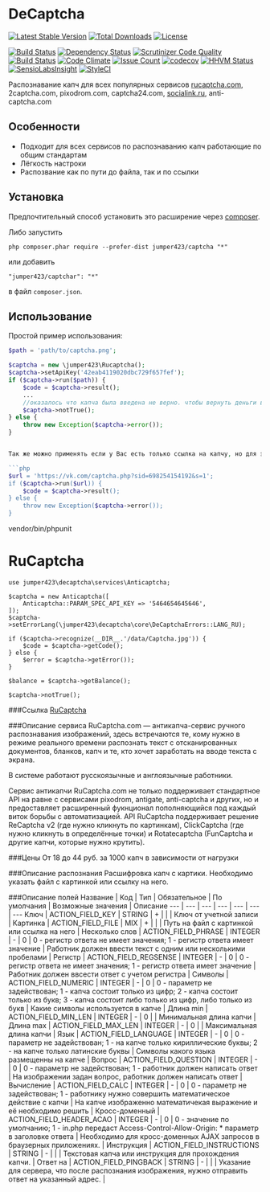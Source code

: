 DeCaptcha
================
[![Latest Stable Version](https://poser.pugx.org/jumper423/decaptcha/v/stable)](https://packagist.org/packages/jumper423/decaptcha)
[![Total Downloads](https://poser.pugx.org/jumper423/decaptcha/downloads)](https://packagist.org/packages/jumper423/decaptcha)
[![License](https://poser.pugx.org/jumper423/decaptcha/license)](https://packagist.org/packages/jumper423/decaptcha)

[![Build Status](https://travis-ci.org/jumper423/decaptcha.svg?branch=master)](https://travis-ci.org/jumper423/decaptcha)
[![Dependency Status](https://www.versioneye.com/user/projects/5849f365a662a5004c110a29/badge.svg?style=flat-square)](https://www.versioneye.com/user/projects/5849f365a662a5004c110a29)
[![Scrutinizer Code Quality](https://scrutinizer-ci.com/g/jumper423/decaptcha/badges/quality-score.png?b=master)](https://scrutinizer-ci.com/g/jumper423/decaptcha/?branch=master)
[![Build Status](https://scrutinizer-ci.com/g/jumper423/decaptcha/badges/build.png?b=master)](https://scrutinizer-ci.com/g/jumper423/decaptcha/build-status/master)
[![Code Climate](https://codeclimate.com/github/jumper423/decaptcha/badges/gpa.svg)](https://codeclimate.com/github/jumper423/decaptcha)
[![Issue Count](https://codeclimate.com/github/jumper423/decaptcha/badges/issue_count.svg)](https://codeclimate.com/github/jumper423/decaptcha)
[![codecov](https://codecov.io/gh/jumper423/decaptcha/branch/master/graph/badge.svg)](https://codecov.io/gh/jumper423/decaptcha)
[![HHVM Status](http://hhvm.h4cc.de/badge/jumper423/decaptcha.svg)](http://hhvm.h4cc.de/package/jumper423/decaptcha)
[![SensioLabsInsight](https://insight.sensiolabs.com/projects/d485629c-1830-440d-82ab-a567bfa5ddc5/mini.png)](https://insight.sensiolabs.com/projects/d485629c-1830-440d-82ab-a567bfa5ddc5)
[![StyleCI](https://styleci.io/repos/75013766/shield?branch=master)](https://styleci.io/repos/75013766)

Распознавание капч для всех популярных сервисов [rucaptcha.com](http://infoblog1.ru/goto/rucaptcha), 2captcha.com, pixodrom.com, captcha24.com, [socialink.ru](http://www.socialink.ru/?key=84333), anti-captcha.com

Особенности
------------
* Подходит для всех сервисов по распознаванию капч работающие по общим стандартам
* Лёгкость настроки
* Распозвание как по пути до файла, так и по ссылки

Установка
------------
Предпочтительный способ установить это расширение через [composer](http://getcomposer.org/download/).

Либо запустить

```
php composer.phar require --prefer-dist jumper423/captcha "*"
```

или добавить

```
"jumper423/captchar": "*"
```

в файл `composer.json`.

Использование
------------
Простой пример использования:

```php
$path = 'path/to/captcha.png';

$captcha = new \jumper423\Rucaptcha();
$captcha->setApiKey('42eab4119020dbc729f657fef');
if ($captcha->run($path)) {
    $code = $captcha->result(); 
    ...
    //оказалось что капча была введена не верно. чтобы вернуть деньги вызовем
    $captcha->notTrue();
} else {
    throw new Exception($captcha->error());
}


Так же можно применять если у Вас есть только ссылка на капчу, но для этого метода Вам следует прописать путь в конфигурации для сохранения капч (pathTmp):

```php
$url = 'https://vk.com/captcha.php?sid=698254154192&s=1';
if ($captcha->run($url)) {
    $code = $captcha->result(); 
} else {
    throw new Exception($captcha->error());
}
```


vendor/bin/phpunit 


RuCaptcha
==============

```
use jumper423\decaptcha\services\Anticaptcha;

$captcha = new Anticaptcha([
    Anticaptcha::PARAM_SPEC_API_KEY => '5464654645646',
]);
$captcha->setErrorLang(\jumper423\decaptcha\core\DeCaptchaErrors::LANG_RU);

if ($captcha->recognize(__DIR__.'/data/Captcha.jpg')) {
    $code = $captcha->getCode();
} else {
    $error = $captcha->getError());
}

$balance = $captcha->getBalance();

$captcha->notTrue();
```

###Ссылка
[ RuCaptcha](http://rucaptcha.ru)

###Описание сервиса
RuCaptcha.com — антикапча-сервис ручного распознавания изображений, здесь встречаются те, кому нужно в режиме реального времени распознать текст с отсканированных документов, бланков, капч и те, кто хочет заработать на вводе текста с экрана. 

В системе работают русскоязычные и англоязычные работники.

Cервис антикапчи RuCaptcha.com не только поддерживает стандартное API на равне с сервисами pixodrom, antigate, anti-captcha и других, но и предоставляет расширенный фукнционал пополняющийся под каждый виток борьбы с автоматизацией. API RuCaptcha поддерживает решение ReCaptcha v2 (где нужно кликнуть по картинкам), ClickCaptcha (где нужно кликнуть в определённые точки) и Rotatecaptcha (FunCaptcha и другие капчи, которые нужно крутить).

###Цены
От 18 до 44 руб. за 1000 капч в зависимости от нагрузки

###Описание распознания
Расшифровка капч с картики. Необходимо указать файл с картинкой или ссылку на него.

###Описание полей
 Название | Код | Тип | Обязательное | По умолчания | Возможные значения | Описание 
 --- | --- | --- | --- | --- | --- | --- 
 Ключ | ACTION_FIELD_KEY | STRING | + |  |  | Ключ от учетной записи |
 Картинка | ACTION_FIELD_FILE | MIX | + |  |  | Путь на файл с картинкой или ссылка на него |
 Несколько слов | ACTION_FIELD_PHRASE | INTEGER | - | 0 | 0 - регистр ответа не имеет значения; 1 - регистр ответа имеет значение | Работник должен ввести текст с одним или несколькими пробелами |
 Регистр | ACTION_FIELD_REGSENSE | INTEGER | - | 0 | 0 - регистр ответа не имеет значения; 1 - регистр ответа имеет значение | Работник должен ввсести ответ с учетом регистра |
 Символы | ACTION_FIELD_NUMERIC | INTEGER | - | 0 | 0 - параметр не задействован; 1 - капча состоит только из цифр; 2 - капча состоит только из букв; 3 - капча состоит либо только из цифр, либо только из букв | Какие символы используется в капче |
 Длина min | ACTION_FIELD_MIN_LEN | INTEGER | - | 0 |  | Минимальная длина капчи |
 Длина max | ACTION_FIELD_MAX_LEN | INTEGER | - | 0 |  | Максимальная длина капчи |
 Язык | ACTION_FIELD_LANGUAGE | INTEGER | - | 0 | 0 - параметр не задействован; 1 - на капче только кириллические буквы; 2 - на капче только латинские буквы | Символы какого языка размещенны на капче |
 Вопрос | ACTION_FIELD_QUESTION | INTEGER | - | 0 | 0 - параметр не задействован; 1 - работник должен написать ответ | На изображении задан вопрос, работник должен написать ответ |
 Вычисление | ACTION_FIELD_CALC | INTEGER | - | 0 | 0 - параметр не задействован; 1 - работнику нужно совершить математическое действие с капчи | На капче изображенно математичекая выражение и её необходимо решить |
 Кросс-доменный | ACTION_FIELD_HEADER_ACAO | INTEGER | - | 0 | 0 - значение по умолчанию; 1 - in.php передаст Access-Control-Allow-Origin: * параметр в заголовке ответа | Необходимо для кросс-доменных AJAX запросов в браузерных приложениях. |
 Инструкция | ACTION_FIELD_INSTRUCTIONS | STRING | - |  |  | Текстовая капча или инструкция для прохождения капчи. |
 Ответ на | ACTION_FIELD_PINGBACK | STRING | - |  |  | Указание для сервера, что после распознания изображения, нужно отправить ответ на указанный адрес. |
